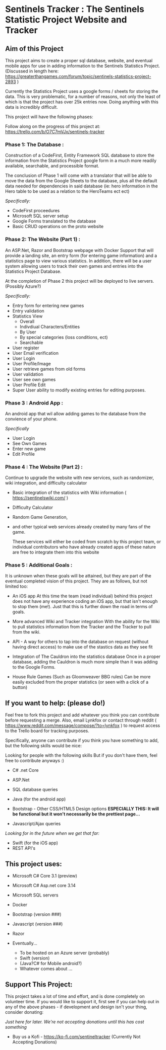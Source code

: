 # Sentinels Tracker : The Sentinels Statistic Project Website and Tracker

## Aim of this Project

This project aims to create a proper sql database, website, and eventual mobile apps for use in adding information to the Sentinels Statistics Project. (Discussed in length here: https://greaterthangames.com/forum/topic/sentinels-statistics-project-2893 ) 

Currently the Statistics Project uses a google forms / sheets for storing the data. This is very problematic, for a number of reasons, not only the least of which is that the project has over 25k entries now. Doing anything with this data is incredibly difficult.

This project will have the following phases:

Follow along on the progress of this project at: https://trello.com/b/O7C7mVJx/sentinels-tracker

### Phase 1: The Database :

Construction of a CodeFirst, Entity Framework SQL database to store the information from the Statistics Project google form in a much more readily available, searchable, and processible format.

The conclusion of Phase 1 will come with a translator that will be able to move the data from the Google Sheets to the database, plus all the default data needed for dependencies in said database (ie: hero information in the Hero table to be used as a relation to the HeroTeams ect ect)

*Specifically:*

+ CodeFirst proceedures
+ Microsoft SQL server setup
+ Google Forms translated to the database
+ Basic CRUD operations on the proto website


### Phase 2: The Website (Part 1) :

An ASP.Net, Razor and Bootstrap webpage with Docker Support that will provide a landing site, an entry form (for entering game information) and a statistics page to view various statistics. In addition, there will be a user system allowing users to track their own games and entries into the Statistics Project Database. 

At the completion of Phase 2 this project will be deployed to live servers. (Possibly Azure?)

*Specifically:*

+ Entry form for entering new games
+ Entry validation
+ Statistics View
	+ Overall
	+ Indivdiual Characters/Entities
	+ By User
	+ By special categories (loss conditions, ect)
	+ Searchable
+ User register
+ User Email verification
+ User Login
+ User Profile/Image
+ User retrieve games from old forms
+ User validation
+ User see own games
+ User Profile Edit
+ Super User ability to modify existing entries for editing purposes.

### Phase 3 : Android App :

An android app that wil allow adding games to the database from the convience of your phone.

*Specifically*

+ User Login
+ See Own Games
+ Enter new game
+ Edit Profile

### Phase 4 : The Website (Part 2) : 

Continue to upgrade the website with new services, such as randomizer, wiki integration, and difficulty calculator

+ Basic integration of the statistics with Wiki information ( https://sentinelswiki.com/ )
+ Difficulty Calculator
+ Random Game Generation, 
+ and other typical web services already created by many fans of the game. 

	These services will either be coded from scratch by this project team, or individual contributors who have already created apps of these nature are free to integrate them into this website

### Phase 5 : Additional Goals : 

It is unknown when these goals will be attained, but they are part of the eventual completed vision of this project. They are as follows, but not limited too:

+ An iOS app
	At this time the team (read individual) behind this project does not have any experience coding an iOS app, but that isn't enough to stop them (me!). Just that this is further down the road in terms of goals.
	
+ More advanced Wiki and Tracker integration
	With the ability for the Wiki to pull statistics information from the Tracker and the Tracker to pull from the wiki.
	
+ API - A way for others to tap into the database on request (without having direct access) to make use of the stastics data as they see fit

+ Integration of The Cauldron into the statistics database
	Once in a proper database, adding the Cauldron is much more simple than it was adding to the Google Forms.
	
+ House Rule Games (Such as Gloomweaver BBG rules)
	Can be more easily excluded from the proper statistics (or seen with a click of a button)


## If you want to help: (please do!)

Feel free to fork this project and add whatever you think you can contribute before requesting a merge. Also, email Lynkfox or contact through reddit ( https://www.reddit.com/message/compose/?to=lynkfox ) to request access to the Trello board for tracking purposes. 

Specifically, anyone can contribute if you think you have something to add, but the following skills would be nice:

Looking for people with the following skills But if you don't have them, feel free to contribute anyways :)

- C# .net Core 
- ASP.Net 
- SQL database queries
- Java (for the android app)
- Bootstrap - Other CSS/HTML5 Design options
	**ESPECIALLY THIS: It will be functional but it won't necessarily be the prettiest page...**
	
- Javascript/Ajax queries

*Looking for in the future when we get that far:*

- Swift (for the iOS app)
- REST API's

## This project uses:

+ Microsoft C# Core 3.1 (preview)
+ Microsoft C# Asp.net core 3.14
+ Microsoft SQL servers
+ Docker
+ Bootstrap (version ###)
+ Javascript (version ###)
+ Razor

+ Eventually...
	+ To be hosted on an Azure server (probably)
	+ Swift (version)
	+ (Java?C# for Mobile android?)
	+ Whatever comes about ...
	
	
	
## Support This Project:

This project takes a lot of time and effort, and is done completely on volunteer time. If you would like to support it, first see if you can help out in any of the above phases - if development and design isn't your thing, consider donating:

*Just here for later. We're not accepting donations until this has cost something*

+ Buy us a Kofi - https://ko-fi.com/sentineltracker (Currently Not Accepting Donations)
